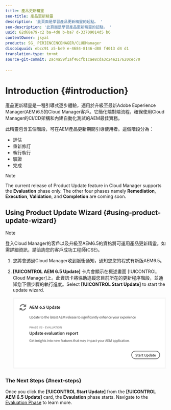 ```yaml
---
title: 產品更新精靈
seo-title: 產品更新精靈
description: '此頁面是學習產品更新精靈的起點。 '
seo-description: '此頁面是學習產品更新精靈的起點。 '
uuid: 62d68e79-c2 ba-4d8 b-ba7 d-33709014d5 b6
contentOwner: jsyal
products: SG_ PERIENCENCENAGER/CLUDManager
discoiquuid: ebcc91 a5-be9 e-4684-8146-d88 f4013 d4 d1
translation-type: tm+mt
source-git-commit: 2ac4a59f1af46cfb1cae8cda3c24e217620cec70

---
```



# Introduction {#introduction}

產品更新精靈是一種引導式逐步體驗，適用於升級至最新Adobe Experience Manager(AEM)6.5的Cloud Manager客戶。它簡化端對端流程，確保使用Cloud Manager的CI/CD架構和內建自動化測試的AEM最佳實務。

此精靈包含五個階段，可在AEM產品更新期間引導使用者。這個階段分為：

* 評估
* 重新修訂
* 執行執行
* 驗證
* 完成

>[!NOTE]
>The current release of Product Update feature in Cloud Manager supports the **Evaluation** phase only. The other four phases namely **Remediation**, **Execution**, **Validation**, and **Completion** are coming soon.


## Using Product Update Wizard {#using-product-update-wizard}

>[!NOTE]
>登入Cloud Manager的客戶以及升級至AEM6.5的資格將可運用產品更新精靈。如需詳細資訊，請洽詢您的客戶成功工程師(CSE)。

1. 您將會透過Cloud Manager收到脈衝通知，通知您您的程式有新版AEM6.5。

1. **[!UICONTROL AEM 6.5 Update]** 卡片會顯示在概述畫面 [!UICONTROL Cloud Manager]上。此資訊卡將協助追蹤您目前所在的更新程序階段，並通知您下個步驟的執行進度。Select **[!UICONTROL Start Update]** to start the update wizard.

   ![](assets/Start-Update.png)

### The Next Steps {#next-steps}

Once you click the **[!UICONTROL Start Update]** from the **[!UICONTROL AEM 6.5 Update]** card, the **Evaulation** phase starts.
Navigate to the [Evaluation Phase](evaluation.md) to learn more.
